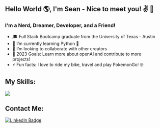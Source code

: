 ## Hello World 🌎, I'm Sean - Nice to meet you! ✌️ 👋

### I'm a Nerd, Dreamer, Developer, and a Friend!

- 🎓 Full Stack Bootcamp graduate from the University of Texas - Austin
- 🌱 I’m currently learning Python 🐍
- 👯 I’m looking to collaborate with other creators
- 🥅 2023 Goals: Learn more about openAI and contribute to more projects!
- ⚡ Fun facts: I love to ride my bike, travel and play PokemonGo! 🤓


## My Skills: 

<p align="left" >
  <a href="https://skillicons.dev" >
    <img src="https://skillicons.dev/icons?i=html,css,js,jquery,react,bootstrap,nodejs,express,mysql,sequelize,mongodb,graphql" />
  </a>
</p>

## Contact Me:

[![LinkedIn Badge](https://img.shields.io/badge/LinkedIn-0077B5?style=for-the-badge&logo=linkedin&logoColor=white)](https://www.linkedin.com/in/seanallen19/)


